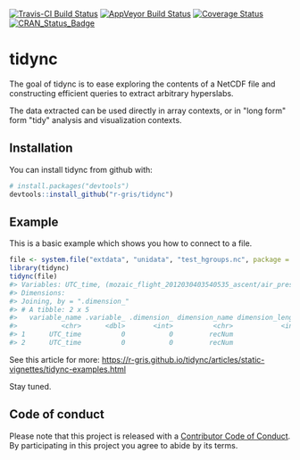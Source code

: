 
<!-- README.md is generated from README.Rmd. Please edit that file -->
[![Travis-CI Build Status](https://travis-ci.org/r-gris/tidync.svg?branch=master)](https://travis-ci.org/r-gris/tidync) [![AppVeyor Build Status](https://ci.appveyor.com/api/projects/status/github/r-gris/tidync?branch=master&svg=true)](https://ci.appveyor.com/project/r-gris/tidync) [![Coverage Status](https://img.shields.io/codecov/c/github/r-gris/tidync/master.svg)](https://codecov.io/github/r-gris/tidync?branch=master) [![CRAN\_Status\_Badge](http://www.r-pkg.org/badges/version/tidync)](https://cran.r-project.org/package=tidync)

tidync
======

The goal of tidync is to ease exploring the contents of a NetCDF file and constructing efficient queries to extract arbitrary hyperslabs.

The data extracted can be used directly in array contexts, or in "long form" form "tidy" analysis and visualization contexts.

Installation
------------

You can install tidync from github with:

``` r
# install.packages("devtools")
devtools::install_github("r-gris/tidync")
```

Example
-------

This is a basic example which shows you how to connect to a file.

``` r
file <- system.file("extdata", "unidata", "test_hgroups.nc", package = "tidync")
library(tidync)
tidync(file) 
#> Variables: UTC_time, (mozaic_flight_2012030403540535_ascent/air_press, mozaic_flight_2012030403540535_ascent/CO, mozaic_flight_2012030403540535_ascent/O3, mozaic_flight_2012030403540535_ascent/altitude, mozaic_flight_2012030403540535_ascent/lat, mozaic_flight_2012030403540535_ascent/lon, mozaic_flight_2012030321335035_descent/CO, mozaic_flight_2012030321335035_descent/O3, mozaic_flight_2012030321335035_descent/altitude, mozaic_flight_2012030321335035_descent/UTC_time, mozaic_flight_2012030321335035_descent/lat, mozaic_flight_2012030321335035_descent/lon, mozaic_flight_2012030403540535_descent/CO, mozaic_flight_2012030403540535_descent/O3, mozaic_flight_2012030403540535_descent/altitude, mozaic_flight_2012030403540535_descent/UTC_time, mozaic_flight_2012030403540535_descent/lat, mozaic_flight_2012030403540535_descent/lon, mozaic_flight_2012030412545335_ascent/CO, mozaic_flight_2012030412545335_ascent/O3, mozaic_flight_2012030412545335_ascent/altitude, mozaic_flight_2012030412545335_ascent/UTC_time, mozaic_flight_2012030412545335_ascent/lat, mozaic_flight_2012030412545335_ascent/lon, mozaic_flight_2012030419144751_ascent/CO, mozaic_flight_2012030419144751_ascent/O3, mozaic_flight_2012030419144751_ascent/altitude, mozaic_flight_2012030419144751_ascent/UTC_time, mozaic_flight_2012030419144751_ascent/lat, mozaic_flight_2012030419144751_ascent/lon, mozaic_flight_2012030319051051_descent/CO, mozaic_flight_2012030319051051_descent/O3, mozaic_flight_2012030319051051_descent/altitude, mozaic_flight_2012030319051051_descent/UTC_time, mozaic_flight_2012030319051051_descent/lat, mozaic_flight_2012030319051051_descent/lon, mozaic_flight_2012030421382353_ascent/CO, mozaic_flight_2012030421382353_ascent/O3, mozaic_flight_2012030421382353_ascent/altitude, mozaic_flight_2012030421382353_ascent/UTC_time, mozaic_flight_2012030421382353_ascent/lat, mozaic_flight_2012030421382353_ascent/lon) 
#> Dimensions:
#> Joining, by = ".dimension_"
#> # A tibble: 2 x 5
#>   variable_name .variable_ .dimension_ dimension_name dimension_length
#>           <chr>      <dbl>       <int>          <chr>            <int>
#> 1      UTC_time          0           0         recNum               74
#> 2      UTC_time          0           0         recNum               74
```

See this article for more: <https://r-gris.github.io/tidync/articles/static-vignettes/tidync-examples.html>

Stay tuned.

Code of conduct
---------------

Please note that this project is released with a [Contributor Code of Conduct](CONDUCT.md). By participating in this project you agree to abide by its terms.
